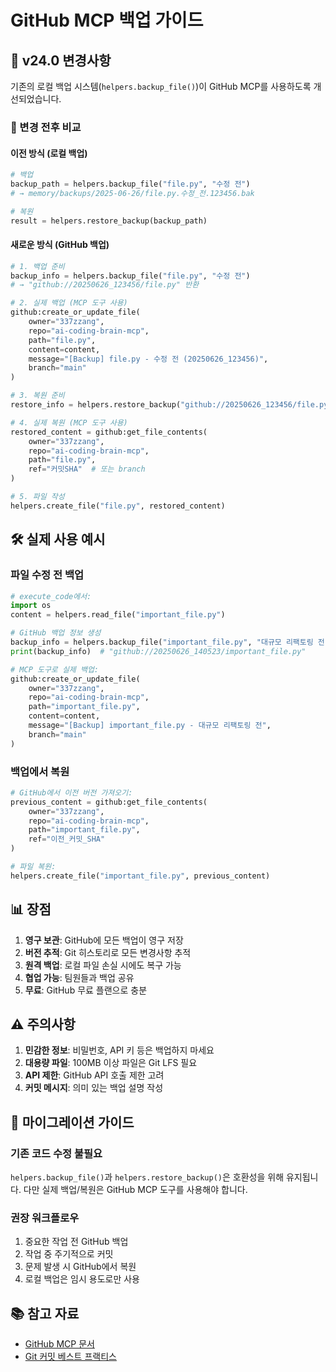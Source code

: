 # GitHub MCP 백업 가이드

## 📌 v24.0 변경사항

기존의 로컬 백업 시스템(`helpers.backup_file()`)이 GitHub MCP를 사용하도록 개선되었습니다.

### 🔄 변경 전후 비교

#### 이전 방식 (로컬 백업)
```python
# 백업
backup_path = helpers.backup_file("file.py", "수정 전")
# → memory/backups/2025-06-26/file.py.수정_전.123456.bak

# 복원
result = helpers.restore_backup(backup_path)
```

#### 새로운 방식 (GitHub 백업)
```python
# 1. 백업 준비
backup_info = helpers.backup_file("file.py", "수정 전")
# → "github://20250626_123456/file.py" 반환

# 2. 실제 백업 (MCP 도구 사용)
github:create_or_update_file(
    owner="337zzang",
    repo="ai-coding-brain-mcp",
    path="file.py",
    content=content,
    message="[Backup] file.py - 수정 전 (20250626_123456)",
    branch="main"
)

# 3. 복원 준비
restore_info = helpers.restore_backup("github://20250626_123456/file.py")

# 4. 실제 복원 (MCP 도구 사용)
restored_content = github:get_file_contents(
    owner="337zzang",
    repo="ai-coding-brain-mcp",
    path="file.py",
    ref="커밋SHA"  # 또는 branch
)

# 5. 파일 작성
helpers.create_file("file.py", restored_content)
```

## 🛠️ 실제 사용 예시

### 파일 수정 전 백업
```python
# execute_code에서:
import os
content = helpers.read_file("important_file.py")

# GitHub 백업 정보 생성
backup_info = helpers.backup_file("important_file.py", "대규모 리팩토링 전")
print(backup_info)  # "github://20250626_140523/important_file.py"

# MCP 도구로 실제 백업:
github:create_or_update_file(
    owner="337zzang",
    repo="ai-coding-brain-mcp",
    path="important_file.py",
    content=content,
    message="[Backup] important_file.py - 대규모 리팩토링 전",
    branch="main"
)
```

### 백업에서 복원
```python
# GitHub에서 이전 버전 가져오기:
previous_content = github:get_file_contents(
    owner="337zzang",
    repo="ai-coding-brain-mcp",
    path="important_file.py",
    ref="이전_커밋_SHA"
)

# 파일 복원:
helpers.create_file("important_file.py", previous_content)
```

## 📊 장점

1. **영구 보관**: GitHub에 모든 백업이 영구 저장
2. **버전 추적**: Git 히스토리로 모든 변경사항 추적
3. **원격 백업**: 로컬 파일 손실 시에도 복구 가능
4. **협업 가능**: 팀원들과 백업 공유
5. **무료**: GitHub 무료 플랜으로 충분

## ⚠️ 주의사항

1. **민감한 정보**: 비밀번호, API 키 등은 백업하지 마세요
2. **대용량 파일**: 100MB 이상 파일은 Git LFS 필요
3. **API 제한**: GitHub API 호출 제한 고려
4. **커밋 메시지**: 의미 있는 백업 설명 작성

## 🔄 마이그레이션 가이드

### 기존 코드 수정 불필요
`helpers.backup_file()`과 `helpers.restore_backup()`은 호환성을 위해 유지됩니다.
다만 실제 백업/복원은 GitHub MCP 도구를 사용해야 합니다.

### 권장 워크플로우
1. 중요한 작업 전 GitHub 백업
2. 작업 중 주기적으로 커밋
3. 문제 발생 시 GitHub에서 복원
4. 로컬 백업은 임시 용도로만 사용

## 📚 참고 자료

- [GitHub MCP 문서](https://github.com/modelcontextprotocol/servers/tree/main/src/github)
- [Git 커밋 베스트 프랙티스](https://chris.beams.io/posts/git-commit/)
